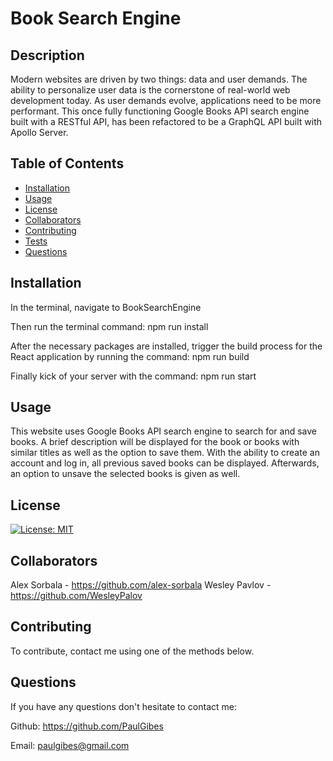 # Book Search Engine

## Description

Modern websites are driven by two things: data and user demands. The ability to personalize user data is the cornerstone of real-world web development today. As user demands evolve, applications need to be more performant. This once fully functioning Google Books API search engine built with a RESTful API, has been refactored to be a GraphQL API built with Apollo Server.

## Table of Contents

- [Installation](#installation)
- [Usage](#usage)
- [License](#license)
- [Collaborators](#collaborators)
- [Contributing](#contributing)
- [Tests](#tests)
- [Questions](#questions)

## Installation

In the terminal, navigate to BookSearchEngine

Then run the terminal command: npm run install

After the necessary packages are installed, trigger the build process for the React application by running the command: npm run build

Finally kick of your server with the command: npm run start

## Usage

This website uses Google Books API search engine to search for and save books. A brief description will be displayed for the book or books with similar titles as well as the option to save them. With the ability to create an account and log in, all previous saved books can be displayed. Afterwards, an option to unsave the selected books is given as well.

## License

[![License: MIT](https://img.shields.io/badge/License-MIT-yellow.svg)](https://opensource.org/licenses/MIT)

## Collaborators

Alex Sorbala - https://github.com/alex-sorbala
Wesley Pavlov - https://github.com/WesleyPalov

## Contributing

To contribute, contact me using one of the methods below.

## Questions

If you have any questions don't hesitate to contact me:

Github: https://github.com/PaulGibes

Email: paulgibes@gmail.com
